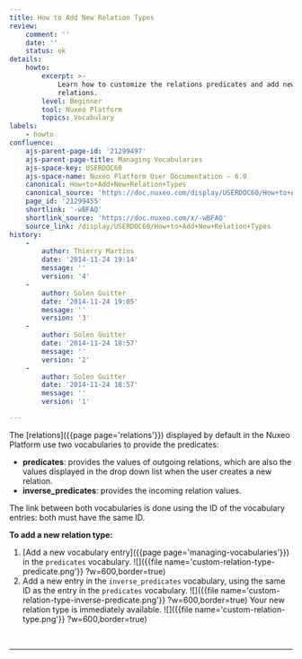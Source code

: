 ```yaml
---
title: How to Add New Relation Types
review:
    comment: ''
    date: ''
    status: ok
details:
    howto:
        excerpt: >-
            Learn how to customize the relations predicates and add new types of
            relations.
        level: Beginner
        tool: Nuxeo Platform
        topics: Vocabulary
labels:
    - howto
confluence:
    ajs-parent-page-id: '21299497'
    ajs-parent-page-title: Managing Vocabularies
    ajs-space-key: USERDOC60
    ajs-space-name: Nuxeo Platform User Documentation — 6.0
    canonical: How+to+Add+New+Relation+Types
    canonical_source: 'https://doc.nuxeo.com/display/USERDOC60/How+to+Add+New+Relation+Types'
    page_id: '21299455'
    shortlink: '-wBFAQ'
    shortlink_source: 'https://doc.nuxeo.com/x/-wBFAQ'
    source_link: /display/USERDOC60/How+to+Add+New+Relation+Types
history:
    -
        author: Thierry Martins
        date: '2014-11-24 19:14'
        message: ''
        version: '4'
    -
        author: Solen Guitter
        date: '2014-11-24 19:05'
        message: ''
        version: '3'
    -
        author: Solen Guitter
        date: '2014-11-24 18:57'
        message: ''
        version: '2'
    -
        author: Solen Guitter
        date: '2014-11-24 18:57'
        message: ''
        version: '1'

---
```

The [relations]({{page page='relations'}}) displayed by default in the Nuxeo Platform use two vocabularies to provide the predicates:

*   **predicates**: provides the values of outgoing relations, which are also the values displayed in the drop down list when the user creates a new relation.
*   **inverse_predicates**: provides the incoming relation values.

The link between both vocabularies is done using the ID of the vocabulary entries: both must have the same ID.

**To add a new relation type:**

1.  [Add a new vocabulary entry]({{page page='managing-vocabularies'}}) in the `predicates` vocabulary.
    ![]({{file name='custom-relation-type-predicate.png'}} ?w=600,border=true)
2.  Add a new entry in the `inverse_predicates` vocabulary, using the same ID as the entry in the `predicates` vocabulary.
    ![]({{file name='custom-relation-type-inverse-predicate.png'}} ?w=600,border=true)
    Your new relation type is immediately available.
    ![]({{file name='custom-relation-type.png'}} ?w=600,border=true)

&nbsp;

* * *